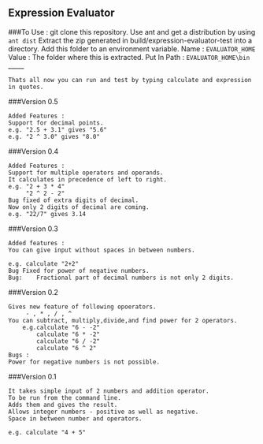 Expression Evaluator
--------------------
###To Use :
    git clone this repository.
    Use ant and get a distribution by using
        `ant dist`
    Extract the zip generated in build/expression-evaluator-test into a directory.
    Add this folder to an environment variable.
             Name : `EVALUATOR_HOME`
             Value : The folder where this is extracted.
             Put In Path : `EVALUATOR_HOME\bin`
        _____

    Thats all now you can run and test by typing calculate and expression in quotes.

###Version 0.5

    Added Features :
    Support for decimal points.
    e.g. "2.5 + 3.1" gives "5.6"
    e.g. "2 ^ 3.0" gives "8.0"


###Version 0.4

    Added Features :
    Support for multiple operators and operands.
    It calculates in precedence of left to right.
    e.g. "2 + 3 * 4"
         "2 ^ 2 - 2"
    Bug fixed of extra digits of decimal.
    Now only 2 digits of decimal are coming.
    e.g. "22/7" gives 3.14

###Version 0.3

    Added features :
    You can give input without spaces in between numbers.

    e.g. calculate "2+2"
    Bug Fixed for power of negative numbers.
    Bug:    Fractional part of decimal numbers is not only 2 digits.

###Version 0.2

    Gives new feature of following opoerators.
         - , * , / , ^
    You can subtract, multiply,divide,and find power for 2 operators.
        e.g.calculate "6 - -2"
            calculate "6 * -2"
            calculate "6 / -2"
            calculate "6 ^ 2"
    Bugs :
    Power for negative numbers is not possible.

###Version 0.1

    It takes simple input of 2 numbers and addition operator.
    To be run from the command line.
    Adds them and gives the result.
    Allows integer numbers - positive as well as negative.
    Space in between number and operators.
    
    e.g. calculate "4 + 5"
